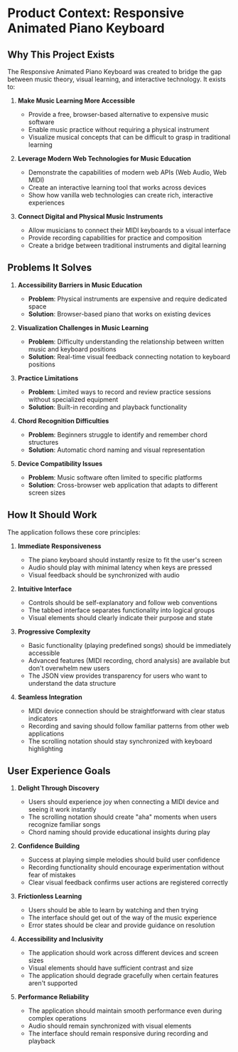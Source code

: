 # Product Context: Responsive Animated Piano Keyboard

## Why This Project Exists

The Responsive Animated Piano Keyboard was created to bridge the gap between music theory, visual learning, and interactive technology. It exists to:

1. **Make Music Learning More Accessible**
   - Provide a free, browser-based alternative to expensive music software
   - Enable music practice without requiring a physical instrument
   - Visualize musical concepts that can be difficult to grasp in traditional learning

2. **Leverage Modern Web Technologies for Music Education**
   - Demonstrate the capabilities of modern web APIs (Web Audio, Web MIDI)
   - Create an interactive learning tool that works across devices
   - Show how vanilla web technologies can create rich, interactive experiences

3. **Connect Digital and Physical Music Instruments**
   - Allow musicians to connect their MIDI keyboards to a visual interface
   - Provide recording capabilities for practice and composition
   - Create a bridge between traditional instruments and digital learning

## Problems It Solves

1. **Accessibility Barriers in Music Education**
   - **Problem**: Physical instruments are expensive and require dedicated space
   - **Solution**: Browser-based piano that works on existing devices

2. **Visualization Challenges in Music Learning**
   - **Problem**: Difficulty understanding the relationship between written music and keyboard positions
   - **Solution**: Real-time visual feedback connecting notation to keyboard positions

3. **Practice Limitations**
   - **Problem**: Limited ways to record and review practice sessions without specialized equipment
   - **Solution**: Built-in recording and playback functionality

4. **Chord Recognition Difficulties**
   - **Problem**: Beginners struggle to identify and remember chord structures
   - **Solution**: Automatic chord naming and visual representation

5. **Device Compatibility Issues**
   - **Problem**: Music software often limited to specific platforms
   - **Solution**: Cross-browser web application that adapts to different screen sizes

## How It Should Work

The application follows these core principles:

1. **Immediate Responsiveness**
   - The piano keyboard should instantly resize to fit the user's screen
   - Audio should play with minimal latency when keys are pressed
   - Visual feedback should be synchronized with audio

2. **Intuitive Interface**
   - Controls should be self-explanatory and follow web conventions
   - The tabbed interface separates functionality into logical groups
   - Visual elements should clearly indicate their purpose and state

3. **Progressive Complexity**
   - Basic functionality (playing predefined songs) should be immediately accessible
   - Advanced features (MIDI recording, chord analysis) are available but don't overwhelm new users
   - The JSON view provides transparency for users who want to understand the data structure

4. **Seamless Integration**
   - MIDI device connection should be straightforward with clear status indicators
   - Recording and saving should follow familiar patterns from other web applications
   - The scrolling notation should stay synchronized with keyboard highlighting

## User Experience Goals

1. **Delight Through Discovery**
   - Users should experience joy when connecting a MIDI device and seeing it work instantly
   - The scrolling notation should create "aha" moments when users recognize familiar songs
   - Chord naming should provide educational insights during play

2. **Confidence Building**
   - Success at playing simple melodies should build user confidence
   - Recording functionality should encourage experimentation without fear of mistakes
   - Clear visual feedback confirms user actions are registered correctly

3. **Frictionless Learning**
   - Users should be able to learn by watching and then trying
   - The interface should get out of the way of the music experience
   - Error states should be clear and provide guidance on resolution

4. **Accessibility and Inclusivity**
   - The application should work across different devices and screen sizes
   - Visual elements should have sufficient contrast and size
   - The application should degrade gracefully when certain features aren't supported

5. **Performance Reliability**
   - The application should maintain smooth performance even during complex operations
   - Audio should remain synchronized with visual elements
   - The interface should remain responsive during recording and playback
